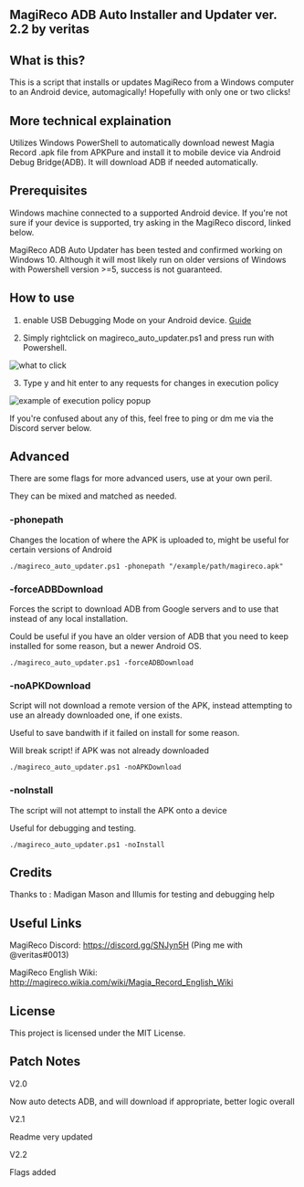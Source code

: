 MagiReco ADB Auto Installer and Updater ver. 2.2 by veritas
---------------------------------------------------------

What is this?
-------------

This is a script that installs or updates MagiReco from a Windows computer to an Android device, automagically! Hopefully with only one or two clicks!

More technical explaination
---------------------------

Utilizes Windows PowerShell to automatically download newest Magia Record .apk file from APKPure and install it to mobile device via Android Debug Bridge(ADB). It will download ADB if needed automatically.

Prerequisites
-------------

Windows machine connected to a supported Android device. If you're not sure if your device is supported, try asking in the MagiReco discord, linked below.

MagiReco ADB Auto Updater has been tested and confirmed working on Windows 10. Although it will most likely run on older versions of Windows with Powershell version >=5, success is not guaranteed.

How to use
---------------------------

1. enable USB Debugging Mode on your Android device. [Guide](https://www.kingoapp.com/root-tutorials/how-to-enable-usb-debugging-mode-on-android.htm)

2. Simply rightclick on magireco_auto_updater.ps1 and press run with Powershell.

![what to click](https://b.catgirlsare.sexy/KEvz.png)

3. Type y and hit enter to any requests for changes in execution policy

![example of execution policy popup](https://b.catgirlsare.sexy/7jRh.PNG)

If you're confused about any of this, feel free to ping or dm me via the Discord server below.

Advanced
----------

There are some flags for more advanced users, use at your own peril.

They can be mixed and matched as needed.

### -phonepath

Changes the location of where the APK is uploaded to, might be useful for certain versions of Android

```
./magireco_auto_updater.ps1 -phonepath "/example/path/magireco.apk"
```

### -forceADBDownload

Forces the script to download ADB from Google servers and to use that instead of any local installation.

Could be useful if you have an older version of ADB that you need to keep installed for some reason, but a newer
Android OS.

```
./magireco_auto_updater.ps1 -forceADBDownload
```

### -noAPKDownload

Script will not download a remote version of the APK, instead attempting to use an already downloaded one, if one exists.

Useful to save bandwith if it failed on install for some reason.

Will break script! if APK was not already downloaded

```
./magireco_auto_updater.ps1 -noAPKDownload
```

### -noInstall

The script will not attempt to install the APK onto a device

Useful for debugging and testing.

```
./magireco_auto_updater.ps1 -noInstall
```


Credits
-------

Thanks to : Madigan Mason and Illumis for testing and debugging help

Useful Links
------------

MagiReco Discord: https://discord.gg/SNJyn5H (Ping me with @veritas#0013)

MagiReco English Wiki: http://magireco.wikia.com/wiki/Magia_Record_English_Wiki

License
-------

This project is licensed under the MIT License.

Patch Notes
-----------

V2.0

Now auto detects ADB, and will download if appropriate, better logic overall

V2.1

Readme very updated

V2.2

Flags added


